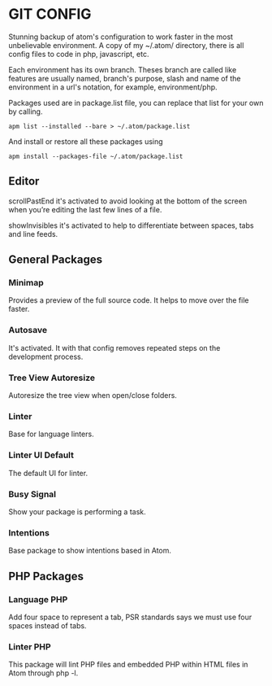 # GIT CONFIG

Stunning backup of atom's configuration to work faster in the most unbelievable
environment. A copy of my ~/.atom/ directory, there is all config files to code
in php, javascript, etc.

Each environment has its own branch. Theses branch are called like features are
usually named, branch's purpose, slash and name of the environment in a url's
notation, for example, environment/php.

Packages used are in package.list file, you can replace that list for your own
by calling.

```shell
apm list --installed --bare > ~/.atom/package.list
```

And install or restore all these packages using

```shell
apm install --packages-file ~/.atom/package.list
```

## Editor

scrollPastEnd it's activated to avoid looking at the bottom of the screen when
you’re editing the last few lines of a file.

showInvisibles it's activated to help to differentiate between spaces, tabs and
line feeds.

## General Packages

### Minimap

Provides a preview of the full source code. It helps to move over the file
faster.

### Autosave

It's activated. It with that config removes repeated steps on the development
process.

### Tree View Autoresize

Autoresize the tree view when open/close folders.

### Linter

Base for language linters.

### Linter UI Default

The default UI for linter.

### Busy Signal

Show your package is performing a task.

### Intentions

Base package to show intentions based in Atom.

## PHP Packages

### Language PHP

Add four space to represent a tab, PSR standards says we must use four spaces
instead of tabs.

### Linter PHP

This package will lint PHP files and embedded PHP within HTML files in Atom
through php -l.
